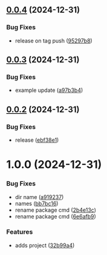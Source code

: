## [0.0.4](https://github.com/falcorocks/TrustRootAssembler/compare/v0.0.3...v0.0.4) (2024-12-31)


### Bug Fixes

* release on tag push ([95297b8](https://github.com/falcorocks/TrustRootAssembler/commit/95297b80e6be03f930738433889c37f98325d1cb))

## [0.0.3](https://github.com/falcorocks/TrustRootAssembler/compare/v0.0.2...v0.0.3) (2024-12-31)


### Bug Fixes

* example update ([a97b3b4](https://github.com/falcorocks/TrustRootAssembler/commit/a97b3b47685d59fc1be8f44a0436096875f2d7c2))

## [0.0.2](https://github.com/falcorocks/TrustRootAssembler/compare/v0.0.1...v0.0.2) (2024-12-31)


### Bug Fixes

* release ([ebf38e1](https://github.com/falcorocks/TrustRootAssembler/commit/ebf38e16d8ea754d49db65f6bb66439c406e8ee5))

# 1.0.0 (2024-12-31)


### Bug Fixes

* dir name ([a919237](https://github.com/falcorocks/TrustRootAssembler/commit/a919237ec9fc37b8f30ad0b55cdf1caa8f6e51e4))
* names ([bb7bc16](https://github.com/falcorocks/TrustRootAssembler/commit/bb7bc168f93ee638831d3fd405f3395579b0434d))
* rename package cmd ([2b4e13c](https://github.com/falcorocks/TrustRootAssembler/commit/2b4e13c73ed14eac5ed67dbc41a516d857da7fbe))
* rename package cmd ([6e6afb9](https://github.com/falcorocks/TrustRootAssembler/commit/6e6afb94478cfd48c395c44e4eb0766132136812))


### Features

* adds project ([32b99a4](https://github.com/falcorocks/TrustRootAssembler/commit/32b99a40617069660616d3f64ca017672a6dd5f3))
